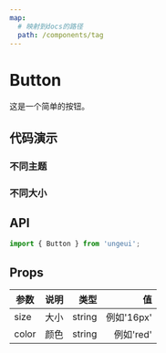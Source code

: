 ```yaml
---
map:
  # 映射到docs的路径
  path: /components/tag
---
```


# Button

这是一个简单的按钮。

## 代码演示

### 不同主题

<demo src="./demo/theme.vue"
  language="vue"
  title="基本用法"
  desc="">
</demo>

### 不同大小

<demo src="./demo/size.vue"
  language="vue"
  title="基本用法"
  desc="">
</demo>

## API

```ts
import { Button } from 'ungeui';
```

## Props

| 参数  | 说明 |   类型 |         值 |
| ----- | ---: | -----: | ---------: |
| size  | 大小 | string | 例如'16px' |
| color | 颜色 | string |  例如'red' |

